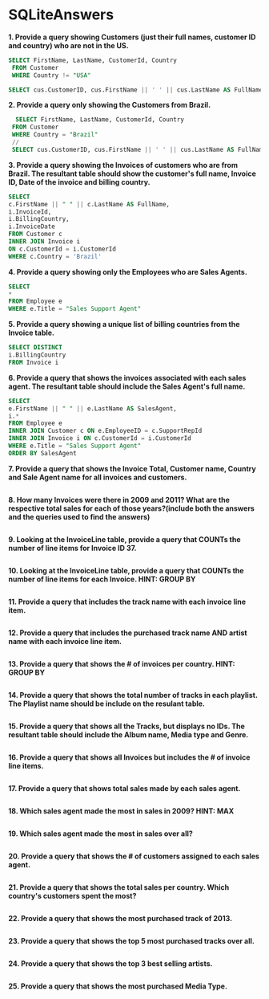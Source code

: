 # SQLiteAnswers

**1. Provide a query showing Customers (just their full names, customer ID and country) who are not in the US.**
```SQL
SELECT FirstName, LastName, CustomerId, Country
 FROM Customer
 WHERE Country != "USA"

SELECT cus.CustomerID, cus.FirstName || ' ' || cus.LastName AS FullName, cus.Country FROM Customer as cus WHERE Country <> "USA";
```
**2. Provide a query only showing the Customers from Brazil.**
```SQL
  SELECT FirstName, LastName, CustomerId, Country
 FROM Customer
 WHERE Country = "Brazil"
 //
 SELECT cus.CustomerID, cus.FirstName || ' ' || cus.LastName AS FullName, cus.Country FROM Customer as cus WHERE Country == "Brazil";
 ```
 **3. Provide a query showing the Invoices of customers who are from Brazil. The resultant table should show the customer's full name, Invoice ID, Date of the invoice and billing country.**
```SQL
SELECT
c.FirstName || " " || c.LastName AS FullName,
i.InvoiceId,
i.BillingCountry,
i.InvoiceDate
FROM Customer c
INNER JOIN Invoice i 
ON c.CustomerId = i.CustomerId
WHERE c.Country = 'Brazil'
```

**4. Provide a query showing only the Employees who are Sales Agents.**
```SQL
SELECT 
* 
FROM Employee e
WHERE e.Title = "Sales Support Agent"
```

**5. Provide a query showing a unique list of billing countries from the Invoice table.**
```SQL
SELECT DISTINCT
i.BillingCountry
FROM Invoice i

```

**6. Provide a query that shows the invoices associated with each sales agent. The resultant table should include the Sales Agent's full name.**
```SQL
SELECT
e.FirstName || " " || e.LastName AS SalesAgent,
i.*
FROM Employee e
INNER JOIN Customer c ON e.EmployeeID = c.SupportRepId
INNER JOIN Invoice i ON c.CustomerId = i.CustomerId
WHERE e.Title = "Sales Support Agent"
ORDER BY SalesAgent
```

**7. Provide a query that shows the Invoice Total, Customer name, Country and Sale Agent name for all invoices and customers.**
```SQL

```

**8. How many Invoices were there in 2009 and 2011? What are the respective total sales for each of those years?(include both the answers and the queries used to find the answers)**
```SQL

```

**9. Looking at the InvoiceLine table, provide a query that COUNTs the number of line items for Invoice ID 37.**
```SQL

```

**10. Looking at the InvoiceLine table, provide a query that COUNTs the number of line items for each Invoice. HINT: GROUP BY**
```SQL

```

**11. Provide a query that includes the track name with each invoice line item.**
```SQL

```

**12. Provide a query that includes the purchased track name AND artist name with each invoice line item.**
```SQL

```

**13. Provide a query that shows the # of invoices per country. HINT: GROUP BY**
```SQL

```

**14. Provide a query that shows the total number of tracks in each playlist. The Playlist name should be include on the resulant table.**
```SQL

```

**15. Provide a query that shows all the Tracks, but displays no IDs. The resultant table should include the Album name, Media type and Genre.**
```SQL

```

**16. Provide a query that shows all Invoices but includes the # of invoice line items.**
```SQL

```

**17. Provide a query that shows total sales made by each sales agent.**
```SQL

```

**18. Which sales agent made the most in sales in 2009? HINT: MAX**
```SQL

```

**19. Which sales agent made the most in sales over all?**
```SQL

```

**20. Provide a query that shows the # of customers assigned to each sales agent.**
```SQL

```

**21. Provide a query that shows the total sales per country. Which country's customers spent the most?**
```SQL

```

**22. Provide a query that shows the most purchased track of 2013.**
```SQL

```

**23. Provide a query that shows the top 5 most purchased tracks over all.**
```SQL

```

**24. Provide a query that shows the top 3 best selling artists.**
```SQL

```

**25. Provide a query that shows the most purchased Media Type.**
```SQL

```